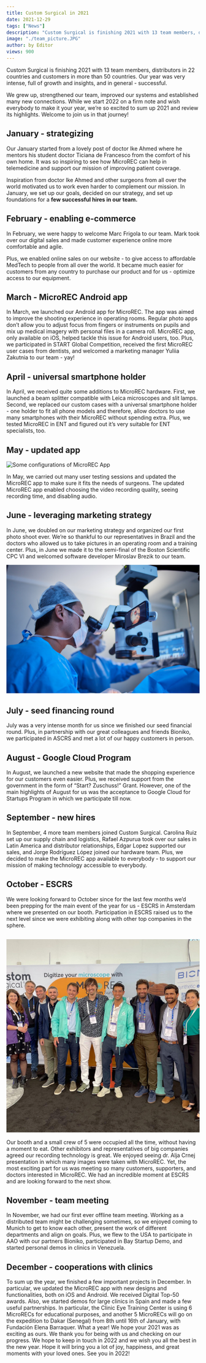 ```yaml
---
title: Custom Surgical in 2021
date: 2021-12-29
tags: ["News"]
description: "Custom Surgical is finishing 2021 with 13 team members, distributors in 22 countries and customers in more than 50 countries. Our year was…"
image: "./team_picture.JPG"
author: by Editor
views: 900
---
```


Custom Surgical is finishing 2021 with 13 team members, distributors in 22 countries and customers in more than 50 countries. Our year was very intense, full of growth and insights, and in general - successful. 

We grew up, strengthened our team, improved our systems and established many new connections. While we start 2022 on a firm note and wish everybody to make it your year, we’re so excited to sum up 2021 and review its highlights. Welcome to join us in that journey!

<h2><b> January - strategizing</b></h2>

Our January started from a lovely post of doctor Ike Ahmed where he mentors his student doctor Ticiana de Francesco from the comfort of his own home. It was so inspiring to see how MicroREC can help in telemedicine and support our mission of improving patient coverage. 

Inspiration from doctor Ike Ahmed and other surgeons from all over the world motivated us to work even harder to complement our mission. In January, we set up our goals, decided on our strategy, and set up foundations for a <b>few successful hires in our team.</b> 

<h2><b> February - enabling e-commerce</b></h2>

In February, we were happy to welcome Marc Frigola to our team. Mark took over our digital sales and made customer experience online more comfortable and agile. 

Plus, we enabled online sales on our website - to give access to affordable MedTech to people from all over the world. It became much easier for customers from any country to purchase our product and for us - optimize access to our equipment.

<h2><b>March - MicroREC Android app</h2></b>

In March, we launched our Android app for MicroREC. The app was aimed to improve the shooting experience in operating rooms. Regular photo apps don’t allow you to adjust focus from fingers or instruments on pupils and mix up medical imagery with personal files in a camera roll. MicroREC app, only available on iOS, helped tackle this issue for Android users, too. Plus, we participated in START Global Competition, received the first MicroREC user cases from dentists, and welcomed a marketing manager Yuliia Zakutnia to our team - yay!

<h2><b>April - universal smartphone holder</h2></b>

In April, we received quite some additions to MicroREC hardware. First, we launched a beam splitter compatible with Leica microscopes and slit lamps. Second, we replaced our custom cases with a universal smartphone holder - one holder to fit all phone models and therefore, allow doctors to use many smartphones with their MicroREC without spending extra. Plus, we tested MicroREC in ENT and figured out it’s very suitable for ENT specialists, too.

<h2><b>May - updated app</h2></b>

<img src="./MicroRECapp.gif" alt="Some configurations of MicroREC App" style="max-width: 100%"></img>

In May, we carried out many user testing sessions and updated the MicroREC app to make sure it fits the needs of surgeons. The updated MicroREC app enabled choosing the video recording quality, seeing recording time, and disabling audio.

<h2><b>June - leveraging marketing strategy</h2></b>
In June, we doubled on our marketing strategy and organized our first photo shoot ever. We’re so thankful to our representatives in Brazil and the doctors who allowed us to take pictures in an operating room and a training center. Plus, in June we made it to the semi-final of the Boston Scientific CPC VI and welcomed software developer Miroslav Brezik to our team.

<img src="./first_shooting.jpg" alt="First shooting made in Brazil"></img>


<h2><b>July - seed financing round</h2></b>

July was a very intense month for us since we finished our seed financial round. Plus, in partnership with our great colleagues and friends Bioniko, we participated in ASCRS and met a lot of our happy customers in person.

<h2><b>August - Google Cloud Program</h2></b> 

In August, we launched a new website that made the shopping experience for our customers even easier. Plus, we received support from the government in the form of “Start? Zuschuss!” Grant. However, one of the main highlights of August for us was the acceptance to Google Cloud for Startups Program in which we participate till now. 

<h2><b>September - new hires</h2></b>

In September, 4 more team members joined Custom Surgical. Carolina Ruiz set up our supply chain and logistics, Rafael Azpurua took over our sales in Latin America and distributor relationships, Edgar Lopez supported our sales, and Jorge Rodríguez López joined our hardware team. Plus, we decided to make the MicroREC app available to everybody - to support our mission of making technology accessible to everybody. 

<h2><b>October - ESCRS</h2></b>
We were looking forward to October since for the last few months we’d been prepping for the main event of the year for us - ESCRS in Amsterdam where we presented on our booth. Participation in ESCRS raised us to the next level since we were exhibiting along with other top companies in the sphere. <pre></pre>

<img src="./escrs_team.jpg" alt="Our team and partners in ESCRS"></img>

Our booth and a small crew of 5 were occupied all the time, without having a moment to eat. Other exhibitors and representatives of big companies agreed our recording technology is great. We enjoyed seeing dr. Alja Crnej presentation in which many images were taken with MicroREC. Yet, the most exciting part for us was meeting so many customers, supporters, and doctors interested in MicroREC. We had an incredible moment at ESCRS and are looking forward to the next show. 

<h2><b>November - team meeting</h2></b>

In November, we had our first ever offline team meeting. Working as a distributed team might be challenging sometimes, so we enjoyed coming to Munich to get to know each other, present the work of different departments and align on goals. Plus, we flew to the USA to participate in AAO with our partners Bioniko, participated in Bay Startup Demo, and started personal demos in clinics in Venezuela.

<h2><b>December - cooperations with clinics</h2></b>

To sum up the year, we finished a few important projects in December. In particular, we updated the MicroREC app with new designs and functionalities, both on iOS and Android. We received Digital Top-50 awards. Also, we started demos for large clinics in Spain and made a few useful partnerships. In particular, the Clinic Eye Training Center is using 6 MicroRECs for educational purposes, and another 5 MicroRECs will go on the expedition to Dakar (Senegal) from 8th until 16th of January, with Fundación Elena Barraquer. 
What a year! We hope your 2021 was as exciting as ours. We thank you for being with us and checking on our progress. We hope to keep in touch in 2022 and we wish you all the best in the new year. Hope it will bring you a lot of joy, happiness, and great moments with your loved ones. See you in 2022!






